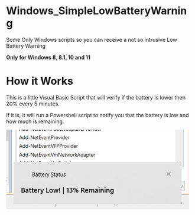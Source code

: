 # Windows_SimpleLowBatteryWarning
 Some Only Windows scripts so you can receive a not so intrusive Low Battery Warning
 
 <b>Only for Windows 8, 8.1, 10 and 11</b>
 
 <h1>How it Works</h1>
 
 This is a little Visual Basic Script that will verify if the battery is lower then 20% every 5 minutes.
 

If it is, it will run a Powershell script to notify you that the battery is low and how much is remaining.

<div>
<img src="https://github.com/SuperX-dev/Windows_SimpleLowBatteryToastWarning/blob/master/readme_resources/BatteryNotification.jpg?raw=true">
</div>

